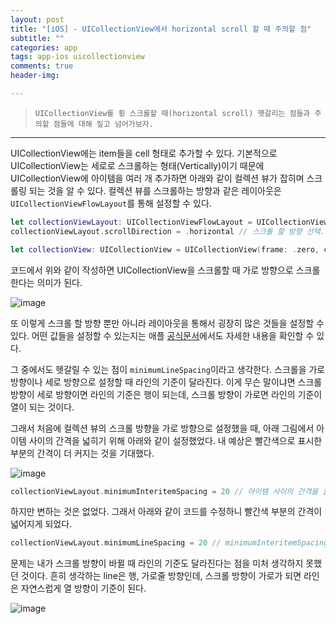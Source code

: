 ```yaml
---  
layout: post  
title: "[iOS] - UICollectionView에서 horizontal scroll 할 때 주의할 점"  
subtitle: ""  
categories: app
tags: app-ios uicollectionview
comments: true  
header-img: 

---  
```

  
> `UICollectionView를 횡 스크롤할 때(horizontal scroll) 헷갈리는 점들과 주의할 점들에 대해 짚고 넘어가보자.`  

---

UICollectionView에는 item들을 cell 형태로 추가할 수 있다. 기본적으로 UICollectionView는 세로로 스크롤하는 형태(Vertically)이기 때문에 UICollectionView에
아이템을 여러 개 추가하면 아래와 같이 컬렉션 뷰가 잡히며 스크롤링 되는 것을 알 수 있다. 컬렉션 뷰를 스크롤하는 방향과 같은 레이아웃은 `UICollectionViewFlowLayout`를 통해 설정할 수 있다.

```swift
let collectionViewLayout: UICollectionViewFlowLayout = UICollectionViewFlowLayout()
collectionViewLayout.scrollDirection = .horizontal // 스크롤 할 방향 선택. 

let collectionView: UICollectionView = UICollectionView(frame: .zero, collectionViewLayout: collectionViewLayout)
```

코드에서 위와 같이 작성하면 UICollectionView을 스크롤할 때 가로 방향으로 스크롤 한다는 의미가 된다.

![image](https://user-images.githubusercontent.com/41438361/133198795-45060a56-03ec-43c7-a84d-e1adad837275.png)

또 이렇게 스크롤 할 방향 뿐만 아니라 레이아웃을 통해서 굉장히 많은 것들을 설정할 수 있다. 어떤 값들을 설정할 수 있는지는 애플 [공식문서](https://developer.apple.com/documentation/uikit/uicollectionviewflowlayout?language=objc)에서도 자세한 내용을 확인할 수 있다.

그 중에서도 헷갈릴 수 있는 점이 `minimumLineSpacing`이라고 생각한다. 스크롤을 가로 방향이나 세로 방향으로 설정할 때 라인의 기준이 달라진다. 이게 무슨 말이냐면
스크롤 방향이 세로 방향이면 라인의 기준은 행이 되는데, 스크롤 방향이 가로면 라인의 기준이 열이 되는 것이다.

그래서 처음에 컬렉션 뷰의 스크롤 방향을 가로 방향으로 설정했을 때, 아래 그림에서 아이템 사이의 간격을 넓히기 위해 아래와 같이 설정했었다. 내 예상은 빨간색으로 표시한 부분의 간격이 더 커지는 것을 기대했다.

![image](https://user-images.githubusercontent.com/41438361/133199183-3e57f26f-d259-4fe1-8fe5-1195a254eed3.png)

```swift
collectionViewLayout.minimumInteritemSpacing = 20 // 아이템 사이의 간격을 늘리면 빨간색 부분의 간격도 넓어지지 않을까?
```

하지만 변하는 것은 없었다. 그래서 아래와 같이 코드를 수정하니 빨간색 부분의 간격이 넓어지게 되었다.

```swift
collectionViewLayout.minimumLineSpacing = 20 // minimumInteritemSpacing을 minimumLineSpacing으로 바꿔줬다.
```

문제는 내가 스크롤 방향이 바뀔 때 라인의 기준도 달라진다는 점을 미처 생각하지 못했던 것이다. 흔히 생각하는 line은 행, 가로줄 방향인데, 스크롤 방향이 가로가 되면 라인은 자연스럽게 열 방향이 기준이 된다. 

![image](https://user-images.githubusercontent.com/41438361/133199754-40e6e0c4-377b-49eb-9ddc-8c02eaa1262d.png)
